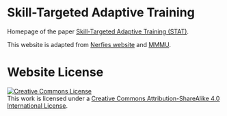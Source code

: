 # Skill-Targeted Adaptive Training
Homepage of the paper [Skill-Targeted Adaptive Training (STAT)](https://arxiv.org/abs/2510.10023). 

This website is adapted from [Nerfies website](https://nerfies.github.io) and [MMMU](https://mmmu-benchmark.github.io).

# Website License
<a rel="license" href="http://creativecommons.org/licenses/by-sa/4.0/"><img alt="Creative Commons License" style="border-width:0" src="https://i.creativecommons.org/l/by-sa/4.0/88x31.png" /></a><br />This work is licensed under a <a rel="license" href="http://creativecommons.org/licenses/by-sa/4.0/">Creative Commons Attribution-ShareAlike 4.0 International License</a>.
